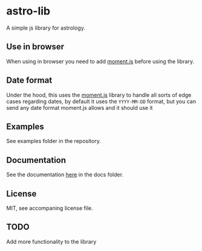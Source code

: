 # astro-lib
A simple js library for astrology.

## Use in browser
When using in browser you need to add [moment.js](https://momentjs.com/) before using the library.

## Date format
Under the hood, this uses the [moment.js](https://momentjs.com/) library to handle all sorts of edge cases regarding dates, by default it uses the `YYYY-MM-DD` format, but you can send any date format moment.js allows and it should use it

## Examples 
See examples folder in the repository.

## Documentation
See the documentation [here](https://gbora.github.io/astro-lib/) in the docs folder.

## License
MIT, see accompaning license file.

## TODO
Add more functionality to the library
